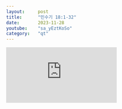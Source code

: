 ```yaml
---
layout:     post
title:      "민수기 18:1-32"
date:       2023-11-28
youtube:    "sa_yEztKoSo"
category:   "qt"
---
```


<div class="youtube margin-large">
    <iframe src="https://www.youtube.com/embed/sa_yEztKoSo" title="YouTube video player" frameborder="0" allow="accelerometer; autoplay; clipboard-write; encrypted-media; gyroscope; picture-in-picture; web-share" allowfullscreen></iframe>
</div>